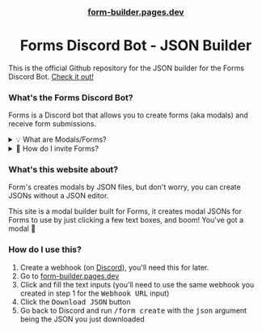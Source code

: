 <div align="center">

### [form-builder.pages.dev][website]
# Forms Discord Bot - JSON Builder

</div>

This is the official Github repository for the JSON builder for the Forms Discord Bot. [Check it out!][website]

### What's the Forms Discord Bot?
Forms is a Discord bot that allows you to create forms (aka modals) and receive form submissions.

<details>
    <summary>💡 What are Modals/Forms?</summary>

<hr />

> Modals are kinda like Google Forms but in Discord, cool, right?

</details>
<details>
    <summary>🧭 How do I invite Forms?</summary>

<hr />

> You can invite it by going to [https://discord.com/oauth2/authorize/...][invite]. You can also invite it by clicking <kbd>Add to Server</kbd> on the bot's profile.

</details>

### What's this website about?
Form's creates modals by JSON files, but don't worry, you can create JSONs without a JSON editor.

This site is a modal builder built for Forms, it creates modal JSONs for Forms to use by just clicking a few text boxes, and boom! You've got a modal 🎉

### How do I use this?

1. Create a webhook (on [Discord](https://discord.com/app)), you'll need this for later.
2. Go to [form-builder.pages.dev][website]
3. Click and fill the text inputs (you'll need to use the same webhook you created in step 1 for the <kbd>Webhook URL</kbd> input)
4. Click the <kbd>Download JSON</kbd> button
5. Go back to Discord and run <kbd>/form create</kbd> with the <kbd>json</kbd> argument being the JSON you just downloaded

[website]: https://form-builder.pages.dev/
[invite]: https://discord.com/oauth2/authorize?client_id=942858850850205717&permissions=3072&scope=applications.commands%20bot